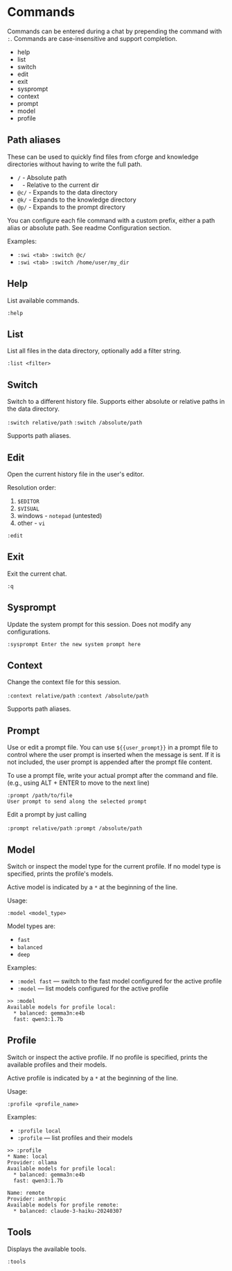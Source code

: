 # Commands

Commands can be entered during a chat by prepending the command with `:`.
Commands are case-insensitive and support completion.

- help
- list
- switch
- edit
- exit
- sysprompt
- context
- prompt
- model
- profile

## Path aliases

These can be used to quickly find files from cforge and knowledge directories without having to write the full path.

- `/` - Absolute path
- ` ` - Relative to the current dir
- `@c/` - Expands to the data directory
- `@k/` - Expands to the knowledge directory
- `@p/` - Expands to the prompt directory

You can configure each file command with a custom prefix, either a path alias or absolute path. See readme Configuration
section.

Examples:

- `:swi <tab> :switch @c/`
- `:swi <tab> :switch /home/user/my_dir`

## Help

List available commands.

`:help`

## List

List all files in the data directory, optionally add a filter string.

`:list <filter>`

## Switch

Switch to a different history file. Supports either absolute or relative paths in the data directory.

`:switch relative/path`
`:switch /absolute/path`

Supports path aliases.

## Edit

Open the current history file in the user's editor.

Resolution order:

1. `$EDITOR`
2. `$VISUAL`
3. windows - `notepad` (untested)
4. other - `vi`

`:edit`

## Exit

Exit the current chat.

`:q`

## Sysprompt

Update the system prompt for this session. Does not modify any configurations.

`:sysprompt Enter the new system prompt here`

## Context

Change the context file for this session.

`:context relative/path`
`:context /absolute/path`

Supports path aliases.

## Prompt

Use or edit a prompt file. You can use `${{user_prompt}}` in a prompt file to control where the user prompt is inserted
when the message is sent. If it is not included, the user prompt is appended after the prompt file content.

To use a prompt file, write your actual prompt after the command and file. (e.g., using ALT + ENTER to move to the next
line)

```
:prompt /path/to/file
User prompt to send along the selected prompt
```

Edit a prompt by just calling

`:prompt relative/path`
`:prompt /absolute/path`

## Model

Switch or inspect the model type for the current profile. If no model type is specified, prints the profile's models.

Active model is indicated by a `*` at the beginning of the line.

Usage:

`:model <model_type>`

Model types are:

- `fast`
- `balanced`
- `deep`

Examples:

- `:model fast` — switch to the fast model configured for the active profile
- `:model` — list models configured for the active profile

```
>> :model
Available models for profile local:
  * balanced: gemma3n:e4b
  fast: qwen3:1.7b
```

## Profile

Switch or inspect the active profile. If no profile is specified, prints the available profiles and their models.

Active profile is indicated by a `*` at the beginning of the line.

Usage:

`:profile <profile_name>`

Examples:

- `:profile local`
- `:profile` — list profiles and their models

```
>> :profile
* Name: local
Provider: ollama
Available models for profile local:
  * balanced: gemma3n:e4b
  fast: qwen3:1.7b

Name: remote
Provider: anthropic
Available models for profile remote:
  * balanced: claude-3-haiku-20240307
```

## Tools

Displays the available tools.

`:tools`
